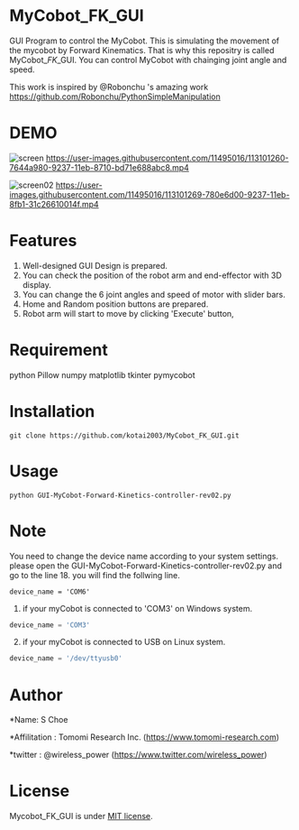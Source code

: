 
# MyCobot_FK_GUI
GUI Program to control the MyCobot. 
This is simulating the movement of the mycobot by Forward Kinematics. That is why this repositry is called MyCobot_*FK*_GUI. 
You can control MyCobot with chainging joint angle and speed. 

This work is inspired by @Robonchu 's amazing work
https://github.com/Robonchu/PythonSimpleManipulation

# DEMO

![screen](https://user-images.githubusercontent.com/11495016/113101415-a724de80-9237-11eb-8a22-09c787c3420a.jpg)
https://user-images.githubusercontent.com/11495016/113101260-7644a980-9237-11eb-8710-bd71e688abc8.mp4

![screen02](https://user-images.githubusercontent.com/11495016/113101628-ea7f4d00-9237-11eb-9c3d-092ac4f5f1a5.jpg)
https://user-images.githubusercontent.com/11495016/113101269-780e6d00-9237-11eb-8fb1-31c26610014f.mp4


# Features
1. Well-designed GUI Design is prepared.
2. You can check the position of the robot arm and end-effector with 3D display.
3. You can change the 6 joint angles and speed of motor with slider bars.
4. Home and Random position buttons are prepared.
5. Robot arm will start to move by clicking 'Execute' button, 

# Requirement
python
Pillow
numpy 
matplotlib
tkinter
pymycobot

# Installation
```
git clone https://github.com/kotai2003/MyCobot_FK_GUI.git
```

# Usage
```
python GUI-MyCobot-Forward-Kinetics-controller-rev02.py
```

# Note
You need to change the device name according to your system settings.
please open the GUI-MyCobot-Forward-Kinetics-controller-rev02.py and go to the line 18.
you will find the follwing line.
```
device_name = 'COM6'
```
1. if your myCobot is connected to 'COM3' on Windows system.
```python
device_name = 'COM3'
```
2. if your myCobot is connected to USB on Linux system.
```python
device_name = '/dev/ttyusb0'
```

# Author

*Name: S Choe

*Affilitation : Tomomi Research Inc. (https://www.tomomi-research.com)

*twitter : @wireless_power (https://www.twitter.com/wireless_power)

# License

Mycobot_FK_GUI is under  [MIT license](https://en.wikipedia.org/wiki/MIT_License).
